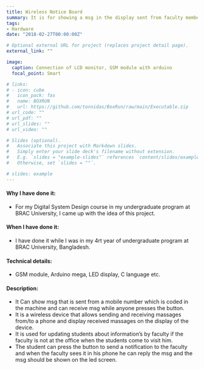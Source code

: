 ```yaml
---
title: Wireless Notice Board
summary: It is for showing a msg in the display sent from faculty member to students who are waiting for him/her
tags:
- Hardware
date: "2018-02-27T00:00:00Z"

# Optional external URL for project (replaces project detail page).
external_link: ""

image:
  caption: Connection of LCD monitor, GSM module with arduino
  focal_point: Smart

# links:
# - icon: cube
#   icon_pack: fas
#   name: BOXRUN
#   url: https://github.com/tonnidas/BoxRun/raw/main/Executable.zip
# url_code: ""
# url_pdf: ""
# url_slides: ""
# url_video: ""

# Slides (optional).
#   Associate this project with Markdown slides.
#   Simply enter your slide deck's filename without extension.
#   E.g. `slides = "example-slides"` references `content/slides/example-slides.md`.
#   Otherwise, set `slides = ""`.

# slides: example
---
```


#### Why I have done it:
- For my Digital System Design course in my undergraduate program at BRAC University, I came up with the idea of this project.  

#### When I have done it: 
- I have done it while I was in my 4rt year of undergraduate program at BRAC University, Bangladesh.

#### Technical details: 
- GSM module, Arduino mega, LED display, C language etc.

#### Description:
- It Can show msg that is sent from a mobile number which is coded in the machine and can receive msg while anyone presses the button.
- It is a wireless device that allows sending and receiving massages from/to a phone and display received massages on the display of the device. 
- It is used for updating students about information’s by faculty if the faculty is not at the office when the students come to visit him. 
- The student can press the button to send a notification to the faculty and when the faculty sees it in his phone he can reply the msg and the msg should be shown on the led screen.